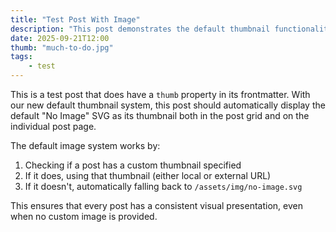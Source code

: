 ```yaml
---
title: "Test Post With Image"
description: "This post demonstrates the default thumbnail functionality"
date: 2025-09-21T12:00
thumb: "much-to-do.jpg"
tags: 
    - test
---
```


This is a test post that does have a `thumb` property in its frontmatter. With our new default thumbnail system, this post should automatically display the default "No Image" SVG as its thumbnail both in the post grid and on the individual post page.

The default image system works by:

1. Checking if a post has a custom thumbnail specified
2. If it does, using that thumbnail (either local or external URL)
3. If it doesn't, automatically falling back to `/assets/img/no-image.svg`

This ensures that every post has a consistent visual presentation, even when no custom image is provided.
